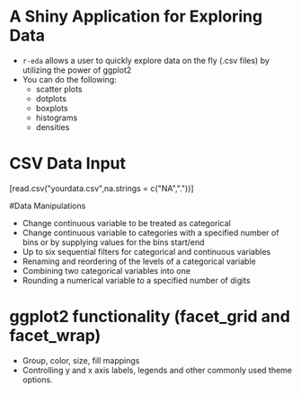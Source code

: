 # A Shiny Application for Exploring Data

- `r-eda` allows a user to quickly explore data on the fly (.csv files) by utilizing the power of ggplot2
- You can do the following:
  - scatter plots
  - dotplots
  - boxplots
  - histograms
  - densities

# CSV Data Input

[read.csv("yourdata.csv",na.strings = c("NA","."))]

#Data Manipulations

 - Change continuous variable to be treated as categorical
 - Change continuous variable to categories with a specified number of bins or by supplying values for the bins start/end
 - Up to six sequential filters for categorical and continuous variables
 - Renaming and reordering of the levels of a categorical variable
 - Combining two categorical variables into one
 - Rounding a numerical variable to a specified number of digits
 
# ggplot2 functionality (facet_grid and facet_wrap)

 - Group, color, size, fill mappings
 - Controlling y and x axis labels, legends and other commonly used theme options.


